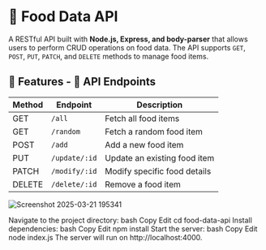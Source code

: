 # 🍔 Food Data API

A RESTful API built with **Node.js, Express, and body-parser** that allows users to perform CRUD operations on food data. The API supports `GET`, `POST`, `PUT`, `PATCH`, and `DELETE` methods to manage food items.

## 🚀 Features - 📝 API Endpoints
| Method | Endpoint          | Description                     |
|--------|------------------|---------------------------------|
| GET    | `/all`           | Fetch all food items           |
| GET    | `/random`        | Fetch a random food item       |
| POST   | `/add`           | Add a new food item            |
| PUT    | `/update/:id`    | Update an existing food item   |
| PATCH  | `/modify/:id`    | Modify specific food details   |
| DELETE | `/delete/:id`    | Remove a food item             |

  ![Screenshot 2025-03-21 195341](https://github.com/user-attachments/assets/e7154279-cc11-4fed-8efb-a5d976bdcb8d)






Navigate to the project directory:
bash
Copy
Edit
cd food-data-api
Install dependencies:
bash
Copy
Edit
npm install
Start the server:
bash
Copy
Edit
node index.js
The server will run on http://localhost:4000.
